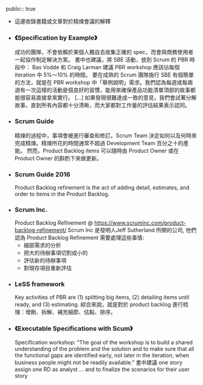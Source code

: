 public:: true

- 這邊收錄書籍或文章對於精煉會議的解釋
- ### 《Specification by Example》
  成功的團隊，不會依賴於某個人獨自去收集正確的 spec，而會與商務使用者一起協作制定解決方案。
  書中也建議，將 SBE 活動，放到 Scrum 的 PBR 時段中：
  Bas Vodde 和 Craig Larman 建議 PBR workshop 應該佔每個 iteration 中 5%～10% 的時間。
  要在成熟的 Scrum 團隊施行 SBE 有個簡單的方法，就是在 PBR workshop 中「舉例說明」需求。我們認為每週或每兩週有一次這樣的活動是個良好的習慣，能用來確保產品功能清單頂部的故事都能很容易直接拿來實行。 [...] 如果發現很難達成一致的意見，我們會試著分解故事，直到所有內容都十分清晰，而大家都對工作量的評估結果表示認同。
- ### Scrum Guide
  精煉的過程中，事項會被進行審查和修訂。Scrum Team 決定如何以及何時來完成精煉。精煉所花的時間通常不超過 Development Team 百分之十的產能。 然而，Product Backlog items 可以隨時由 Product Owner 或在 Product Owner 的斟酌下來做更新。
- ### Scrum Guide 2016
  Product Backlog refinement is the act of adding detail, estimates, and order to items in the Product Backlog.
- ### Scrum Inc.
  Product Backlog Refinement @ https://www.scruminc.com/product-backlog-refinement/
  Scrum Inc 是發明人Jeff Sutherland 所開的公司, 他們認為 Product Backlog Refinement 需要處理這些事情:
  * 細部需求的分析
  * 把大的待辦事項切割成小的
  * 評估新的待辦事項
  * 對現存項目重新評估
- ### LeSS framework
  Key activities of PBR are (1) splitting big items, (2) detailing items until ready, and (3) estimating.
  綜合來說，就是對於 product backlog 進行梳理：增刪、拆解、補充細節、估點、排序。
- ### 《Executable Specifications with Scum》
  Specification workshop: “The goal of the workshop is to build a shared understanding of the problem and the solution and to make sure that all the functional gaps are identified early, not later in the iteration, when business people might not be readily available.”
  書中建議 one story assign one RD as analyst ... and to finalize the scenarios for their user story